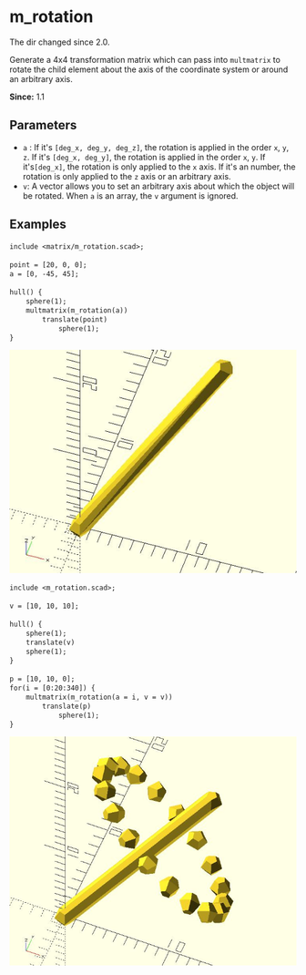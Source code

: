 # m_rotation

The dir changed since 2.0. 

Generate a 4x4 transformation matrix which can pass into `multmatrix` to rotate the child element about the axis of the coordinate system or around an arbitrary axis. 

**Since:** 1.1

## Parameters

- `a` : If it's `[deg_x, deg_y, deg_z]`, the rotation is applied in the order `x`, `y`, `z`. If it's `[deg_x, deg_y]`, the rotation is applied in the order `x`, `y`.  If it's`[deg_x]`, the rotation is only applied to the `x` axis. If it's an number, the rotation is only applied to the `z` axis or an arbitrary axis.
- `v`: A vector allows you to set an arbitrary axis about which the object will be rotated. When `a` is an array, the `v` argument is ignored. 

## Examples

	include <matrix/m_rotation.scad>;

	point = [20, 0, 0];
	a = [0, -45, 45];

	hull() {
		sphere(1);
		multmatrix(m_rotation(a))    
			translate(point) 
				sphere(1);   
	}  

![m_rotation](images/lib-m_rotation-1.JPG)

	include <m_rotation.scad>;

	v = [10, 10, 10];

	hull() {
		sphere(1);
		translate(v)
		sphere(1);   
	}

	p = [10, 10, 0];
	for(i = [0:20:340]) {
		multmatrix(m_rotation(a = i, v = v))
			translate(p) 
				sphere(1);  
	}

![m_rotation](images/lib-m_rotation-2.JPG)